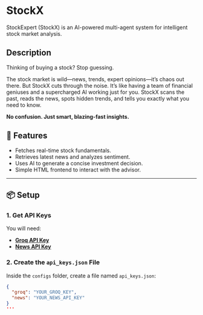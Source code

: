 # StockX
StockExpert (StockX) is an AI-powered multi-agent system for intelligent stock market analysis.

## Description
Thinking of buying a stock? Stop guessing.

The stock market is wild—news, trends, expert opinions—it’s chaos out there. But StockX cuts through the noise.
It’s like having a team of financial geniuses and a supercharged AI working just for you. StockX scans the past, reads the news, spots hidden trends, and tells you exactly what you need to know.

**No confusion. Just smart, blazing-fast insights.**

## 🚀 Features
- Fetches real-time stock fundamentals.
- Retrieves latest news and analyzes sentiment.
- Uses AI to generate a concise investment decision.
- Simple HTML frontend to interact with the advisor.

---

## 📦 Setup

### 1. Get API Keys
You will need:
- **[Groq API Key](https://groq.com/)**
- **[News API Key](https://newsapi.org/)**

### 2. Create the `api_keys.json` File
Inside the `configs` folder, create a file named `api_keys.json`:

```json
{
  "groq": "YOUR_GROQ_KEY",
  "news": "YOUR_NEWS_API_KEY"
}
'''

